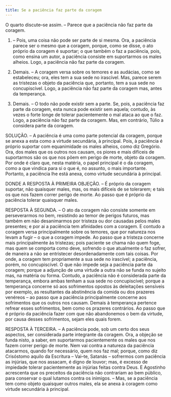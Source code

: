 ```yaml
---
title: Se a paciência faz parte da coragem
---
```


O quarto discute–se assim. – Parece que a paciência não faz parte da coragem.  

1. – Pois, uma coisa não pode ser parte de si mesma. Ora, a paciência parece ser o mesmo que a coragem, porque, como se disse, o ato próprio da coragem é suportar; o que também o faz a paciência, pois, como ensina um autor, a paciência consiste em suportarmos os males alheios. Logo, a paciência não faz parte da coragem.  

2. Demais. – A coragem versa sobre os temores e as audácias, como se estabeleceu; ora, eles tem a sua sede no irascível. Mas, parece serem as tristezas o objeto da paciência que, portanto, tem a sua sede no concupiscível. Logo, a paciência não faz parte da coragem mas, antes da temperança.  

3. Demais. – O todo não pode existir sem a parte. Se, pois, a paciência faz parte da coragem, esta nunca pode existir sem aquela; contudo, às vezes o forte longe de tolerar pacientemente o mal ataca ao que o faz. Logo, a paciência não faz parte da coragem.  Mas, em contrário, Túlio a considera parte da coragem.  

SOLUÇÃO. – A paciência é uma como parte potencial da coragem, porque se anexa a esta como a virtude secundária, à principal. Pois, à paciência é próprio suportar com equanimidade os males alheios, como diz Gregório. Ora, dos males que os outros nos causam, os piores e mais difíceis de suportarmos são os que nos põem em perigo de morte, objeto da coragem. Por onde é claro que, nesta matéria, o papel principal é o da coragem, como a que vindica para si o que é, no assunto, o mais importante. Portanto, a paciência lhe está anexa, como virtude secundária à principal.  

DONDE A RESPOSTA À PRIMEIRA OBJEÇÃO. – É próprio da coragem suportar, não quaisquer males, mas, os mais difíceis de se tolerarem; e tais os que nos fazem correr perigo de morte. Ao passo que é próprio da paciência tolerar quaisquer males.  

RESPOSTA À SEGUNDA. – O ato da coragem não consiste somente em perseverarmos no bem, resistindo ao temor de perigos futuros, mas também em não desanimarmos por tristeza ou dor causadas pelos males presentes; e por ai a paciência tem afinidades com a coragem. E contudo a coragem versa principalmente sobre os temores, que por natureza nos levam a fugir – o que a coragem impede. Ao passo que a tristeza concerne mais principalmente às tristezas; pois paciente se chama não quem foge, mas quem se comporta como deve, sofrendo o que atualmente o faz sofrer, de maneira a não se entristecer desordenadamente com tais coisas. Por onde, a coragem tem propriamente a sua sede no irascível; a paciência, porém, no concupiscível. O que não impede seja a paciência parte da coragem; porque a adjunção de uma virtude a outra não se funda no sujeito mas, na matéria ou forma. Contudo, a paciência não é considerada parte da temperança, embora ambas tenham a sua sede no concupiscível; porque a temperança concerne só aos sofrimentos opostos às deleitações sensíveis por exemplo, as resultantes da abstinência da comida ou dos prazeres venéreos – ao passo que a paciência principalmente concerne aos sofrimentos que os outros nos causam. Demais à temperança pertence refrear esses sofrimentos, bem como os prazeres contrários. Ao passo que é próprio da paciência fazer com que não abandonemos o bem da virtude, por causa desses sofrimentos, sejam eles quais forem.  

RESPOSTA À TERCEIRA. – A paciência pode, sob um certo dos seus aspectos, ser considerada parte integrante da coragem. Ora, a objeção se funda nisto, a saber, em suportarmos pacientemente os males que nos fazem correr perigo de morte. Nem vai contra a natureza da paciência atacarmos, quando for necessário, quem nos faz mal; porque, como diz Crisóstomo aquilo da Escritura – Vai–te, Satanás – sofrermos com paciência as injúrias, que nos assacam, é digno de louvor; mas, é excesso de impiedade tolerar pacientemente as injúrias feitas contra Deus. E Agostinho acrescenta que os preceitos da paciência não contrariam ao bem público, para conservar o qual lutamos contra os inimigos. – Mas, se a paciência tem como objeto quaisquer outros males, ela se anexa à coragem como virtude secundária à principal.